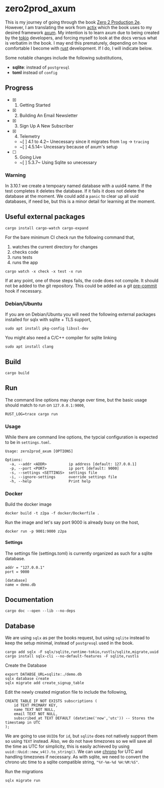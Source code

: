 # zero2prod_axum

This is my journey of going through the book [Zero 2 Production 2e](https://www.zero2prod.com/). However, I am translating the work from [actix](https://actix.rs/) which the book uses to my desired framework [axum](https://docs.rs/axum/latest/axum/). My intention is to learn axum due to being created by the [tokio](https://tokio.rs/) developers, and forcing myself to look at the docs versus what is verbatim in the book. I may end this prematurely, depending on how comfortable I become with [rust](https://www.rust-lang.org) development. If I do, I will indicate below.

Some notable changes include the following substitutions,

* **sqlite**: instead of `postgresql`
* **toml** instead of `config`

## Progress

- [x] 1. Getting Started
- [x] 2. Building An Email Newsletter
- [x] 3. Sign Up A New Subscriber
- [x] 4. Telemetry
  - ~[ ] 4.1 to 4.2~ Unecessary since it migrates from `log` -> `tracing`
  - ~[ ] 4.5.14~ Uncessary because of axum's setup
- [ ] 5. Going Live
  - ~[ ] 5.3.7~ Using Sqlite so unecessary

### Warning

In 3.10.1 we create a tempoary named database with a uuid4 name. If the test completes it deletes the database. If it fails it does not delete the database at the moment. We could add a `panic` to clear up all uuid databases, if need be, but this is a minor detail for learning at the moment.

## Useful external packages

```
cargo install cargo-watch cargo-expand
```

For the bare minimum CI check run the following command that,

1. watches the current directory for changes
2. checks code
3. runs tests
4. runs the app

```
cargo watch -x check -x test -x run
```

If at any point, one of those steps fails, the code does not compile. It should not be added to the git repository. This could be added as a git [pre-commit](https://git-scm.com/book/en/v2/Customizing-Git-Git-Hooks) hook if necessary.

### Debian/Ubuntu

If you are on Debian/Ubuntu you will need the following external packages installed for sqlx with sqlite + TLS support,

```
sudo apt install pkg-config libssl-dev
```

You might also need a C/C++ compiler for sqlite linking

```
sudo apt install clang
```

## Build

```
cargo build
```

## Run

The command line options may change over time, but the basic usage should match to run on `127.0.0.1:9000`,

```
RUST_LOG=trace cargo run
```

### Usage

While there are command line options, the typcial configuration is expected to be in `settings.toml`.

```
Usage: zero2prod_axum [OPTIONS]

Options:
  -a, --addr <ADDR>          ip address [default: 127.0.0.1]
  -p, --port <PORT>          ip port [default: 9000]
  -s, --settings <SETTINGS>  settings file
  -i, --ignore-settings      override settings file
  -h, --help                 Print help
```

### Docker

Build the docker image

```
docker build -t z2pa -f docker/Dockerfile .
```

Run the image and let's say port 9000 is already busy on the host,

```
docker run -p 9001:9000 z2pa
```

#### Settings

The settings file (settings.toml) is currently organized as such for a sqlite database.

```
addr = "127.0.0.1"
port = 9000

[database]
name = demo.db
```

## Documentation

```
cargo doc --open --lib --no-deps
```

## Database

We are using `sqlx` as per the books request, but using `sqlite` instead to keep the setup minimal, instead of `postgresql` used in the book.

```
cargo add sqlx -F sqlx/sqlite,runtime-tokio,rustls/sqlite,migrate,uuid
cargo install sqlx-cli --no-default-features -F sqlite,rustls
```

Create the Database

```
export DATABSE_URL=sqlite:./demo.db
sqlx database create
sqlx migrate add create_signup_table
```

Edit the newly created migration file to include the following,

```
CREATE TABLE IF NOT EXISTS subscriptions (
    id TEXT PRIMARY KEY,
    name TEXT NOT NULL,
    email TEXT NOT NULL,
    subscribed_at TEXT DEFAULT (datetime('now','utc')) -- Stores the timestamp in UTC
);
```

We are going to use `UUID`s for `id`, but `sqlite` does not natively support them so using `TEXT` instead. Also, we do not have timezones so we will save all the time as UTC for simplicity, this is easily achieved by using `uuid::Uuid::new_v4().to_string()`. We can use [chrono](https://docs.rs/chrono/latest/chrono/) for UTC and handling timezones if necessary. As with sqlite, we need to convert the chrono utc time to a sqlite compatible string, `"%Y-%m-%d %H:%M:%S"`.

Run the migrations

```
sqlx migrate run
```
